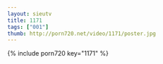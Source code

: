 ```yaml
--- 
layout: sieutv
title: 1171
tags: ["001"]
thumb: http://porn720.net/video/1171/poster.jpg
---
```

{% include porn720 key="1171" %} 
